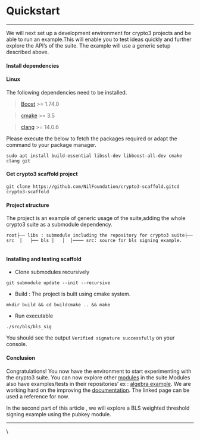 # Quickstart

***

We will next set up a development environment for crypto3 projects and be able to run an example.This will enable you to test ideas quickly and further explore the API’s of the suite. The example will use a generic setup described above.

#### Install dependencies

#### Linux

The following dependencies need to be installed.

> [Boost](https://www.boost.org/) >= 1.74.0

> [cmake](https://cmake.org/) >= 3.5

> [clang](https://clang.llvm.org/) >= 14.0.6

Please execute the below to fetch the packages required or adapt the command to your package manager.

```
sudo apt install build-essential libssl-dev libboost-all-dev cmake clang git
```

#### Get crypto3 scaffold project

```
git clone https://github.com/NilFoundation/crypto3-scaffold.gitcd crypto3-scaffold
```

#### Project structure

The project is an example of generic usage of the suite,adding the whole crypto3 suite as a submodule dependency.

```
root├── libs : submodule including the repository for crypto3 suite├── src  │   ├── bls │   │  │──── src: source for bls signing example.
```

```
```

#### Installing and testing scaffold

* Clone submodules recursively

```
git submodule update --init --recursive
```

* Build : The project is built using cmake system.

```
mkdir build && cd buildcmake .. && make
```

* Run executable

```
./src/bls/bls_sig
```

You should see the output `Verified signature successfully` on your console.

#### Conclusion

Congratulations! You now have the environment to start experimenting with the crypto3 suite. You can now explore other [modules](https://github.com/NilFoundation/crypto3/blob/master/docs/manual/modules.html) in the suite.Modules also have examples/tests in their repositories’ ex : [algebra example](https://github.com/NilFoundation/crypto3-algebra/tree/master/example). We are working hard on the improving the [documentation](https://crypto3.nil.foundation/projects/crypto3/pages.html). The linked page can be used a reference for now.

In the second part of this article , we will explore a BLS weighted threshold signing example using the pubkey module.

***

\
